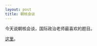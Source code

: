 ```yaml
---
layout: post
title: 朝核会谈
---
```


今天说朝核会谈，国际政治老师最喜欢的题目。

[这里](http://www.francaisblog.com.cn/node/405)。
